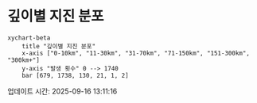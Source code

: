 # 깊이별 지진 분포

```mermaid
xychart-beta
    title "깊이별 지진 분포"
    x-axis ["0-10km", "11-30km", "31-70km", "71-150km", "151-300km", "300km+"]
    y-axis "발생 횟수" 0 --> 1740
    bar [679, 1738, 130, 21, 1, 2]
```

업데이트 시간: 2025-09-16 13:11:16
